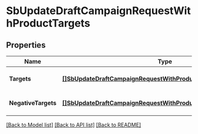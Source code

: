 # SbUpdateDraftCampaignRequestWithProductTargets

## Properties
Name | Type | Description | Notes
------------ | ------------- | ------------- | -------------
**Targets** | [**[]SbUpdateDraftCampaignRequestWithProductTargetsTargets**](SBUpdateDraftCampaignRequestWithProductTargets_targets.md) |  | [optional] [default to null]
**NegativeTargets** | [**[]SbUpdateDraftCampaignRequestWithProductTargetsNegativeTargets**](SBUpdateDraftCampaignRequestWithProductTargets_negativeTargets.md) |  | [optional] [default to null]

[[Back to Model list]](../README.md#documentation-for-models) [[Back to API list]](../README.md#documentation-for-api-endpoints) [[Back to README]](../README.md)

